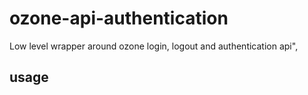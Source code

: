 # ozone-api-authentication

Low level wrapper around ozone login, logout and authentication api",


## usage

